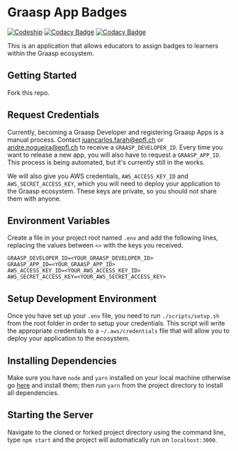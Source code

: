 # Graasp App Badges

[![Codeship](https://app.codeship.com/projects/04f13a10-b05e-0136-09da-7a3da3243947/status?branch=master)](https://app.codeship.com/projects/310436)
[![Codacy Badge](https://api.codacy.com/project/badge/Grade/2cfb916f3a1d4c0b8fec4634f84f5b93)](https://www.codacy.com/app/react-epfl/graasp-app-starter-react)
[![Codacy Badge](https://api.codacy.com/project/badge/Coverage/2cfb916f3a1d4c0b8fec4634f84f5b93)](https://www.codacy.com/app/react-epfl/graasp-app-starter-react)

This is an application that allows educators to assign badges to learners
within the Graasp ecosystem.

## Getting Started

Fork this repo.

## Request Credentials

Currently, becoming a Graasp Developer and registering Graasp Apps is a manual process. Contact
juancarlos.farah@epfl.ch or andre.nogueira@epfl.ch to receive a `GRAASP_DEVELOPER_ID`. Every time
you want to release a new app, you will also have to request a `GRAASP_APP_ID`. This process is
being automated, but it's currently still in the works.

We will also give you AWS credentials, `AWS_ACCESS_KEY_ID` and `AWS_SECRET_ACCESS_KEY`, which you
will need to deploy your application to the Graasp ecosystem. These keys are private, so you should
not share them with anyone.

## Environment Variables

Create a file in your project root named `.env` and add the following lines, replacing the values
between `<>` with the keys you received.

```
GRAASP_DEVELOPER_ID=<YOUR_GRAASP_DEVELOPER_ID>
GRAASP_APP_ID=<YOUR_GRAASP_APP_ID>
AWS_ACCESS_KEY_ID=<YOUR_AWS_ACCESS_KEY_ID>
AWS_SECRET_ACCESS_KEY=<YOUR_AWS_SECRET_ACCESS_KEY>
```

## Setup Development Environment

Once you have set up your `.env` file, you need to run `./scripts/setup.sh` from the root folder in
order to setup your credentials. This script will write the appropriate credentials to a
`~/.aws/credentials` file that will allow you to deploy your application to the ecosystem.


## Installing Dependencies

Make sure you have `node` and `yarn` installed on your local machine otherwise go
[here](https://changelog.com/posts/install-node-js-with-homebrew-on-os-x) and install them; then run `yarn` from the project directory to install all dependencies.

## Starting the Server

Navigate to the cloned or forked project directory using the command line, type `npm start` and the project will automatically run on `localhost:3000`.
